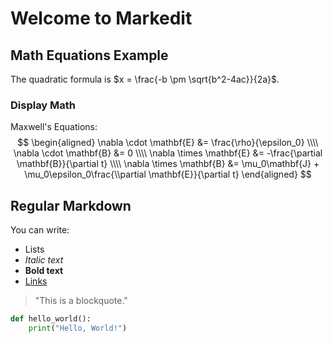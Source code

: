 # Welcome to Markedit

## Math Equations Example
The quadratic formula is $x = \frac{-b \pm \sqrt{b^2-4ac}}{2a}$.

### Display Math
Maxwell's Equations:
$$
\begin{aligned}
\nabla \cdot \mathbf{E} &= \frac{\rho}{\epsilon_0} \\\\
\nabla \cdot \mathbf{B} &= 0 \\\\
\nabla \times \mathbf{E} &= -\frac{\partial \mathbf{B}}{\partial t} \\\\
\nabla \times \mathbf{B} &= \mu_0\mathbf{J} + \mu_0\epsilon_0\frac{\\partial \mathbf{E}}{\partial t}
\end{aligned}
$$

## Regular Markdown
You can write:

- Lists
- *Italic text*
- **Bold text**
- [Links](https://example.com)

> "This is a blockquote."

```python
def hello_world():
    print("Hello, World!")
```
